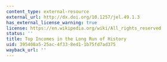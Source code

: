 ```yaml
---
content_type: external-resource
external_url: http://dx.doi.org/10.1257/jel.49.1.3
has_external_license_warning: true
license: https://en.wikipedia.org/wiki/All_rights_reserved
status: ''
title: Top Incomes in the Long Run of History
uid: 395408a5-25ac-4f33-8ed1-1b75fd7ad375
wayback_url: ''
---
```

